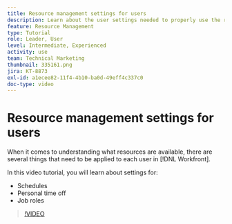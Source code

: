 ```yaml
---
title: Resource management settings for users
description: Learn about the user settings needed to properly use the resource management tools.
feature: Resource Management
type: Tutorial
role: Leader, User
level: Intermediate, Experienced
activity: use
team: Technical Marketing
thumbnail: 335161.png
jira: KT-8873
exl-id: a1ecee82-11f4-4b10-ba0d-49eff4c337c0
doc-type: video
---
```

# Resource management settings for users

When it comes to understanding what resources are available, there are several things that need to be applied to each user in [!DNL Workfront]. 

In this video tutorial, you will learn about settings for:

* Schedules
* Personal time off
* Job roles

>[!VIDEO](https://video.tv.adobe.com/v/335161/?quality=12&learn=on&enablevpops)
